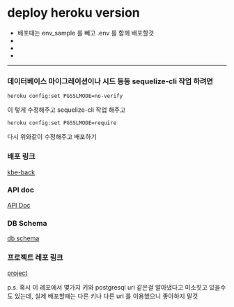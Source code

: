 # deploy heroku version

* 배포때는 env_sample 를 빼고 .env 를 함께 배포할것
* 
*
*
---

### 데이터베이스 마이그레이션이나 시드 등등 sequelize-cli 작업 하려면

    heroku config:set PGSSLMODE=no-verify

이 렇게 수정해주고 sequelize-cli 작업 해주고

    heroku config:set PGSSLMODE=require

다시 위와같이 수정해주고 배포하기


### 배포 링크
[kbe-back](https://kbe-project-be.herokuapp.com/ "back")


### API doc
[API Doc](https://grove-hickory-8ec.notion.site/API-doc-d4583829581d4d3980f167d4b272edc2 "API Doc")


### DB Schema
[db schema](https://s3.us-west-2.amazonaws.com/secure.notion-static.com/075a9261-3d5c-4862-b33e-492321c7bef9/Screen_Shot_2022-04-18_at_5.49.50_PM.png?X-Amz-Algorithm=AWS4-HMAC-SHA256&X-Amz-Content-Sha256=UNSIGNED-PAYLOAD&X-Amz-Credential=AKIAT73L2G45EIPT3X45%2F20220418%2Fus-west-2%2Fs3%2Faws4_request&X-Amz-Date=20220418T090801Z&X-Amz-Expires=86400&X-Amz-Signature=611839a6e66ba1f9c49e2cc1be2916bd17c8eb92c270fce36b80cd52902a16f0&X-Amz-SignedHeaders=host&response-content-disposition=filename%20%3D%22Screen%2520Shot%25202022-04-18%2520at%25205.49.50%2520PM.png%22&x-id=GetObject "schema")


### 프로젝트 레포 링크
[project](https://github.com/codestates/BEB-03-KBexpressway-project "p1")


p.s. 혹시 이 레포에서 몇가지 키와 postgresql uri 같은걸 알아냈다고 미소짓고 있을수도 있는데, 실제 배포할때는 다른 키나 다른 uri 를 이용했으니 좋아하지 말것
